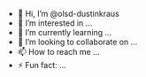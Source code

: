 - 👋 Hi, I’m @olsd-dustinkraus
- 👀 I’m interested in ...
- 🌱 I’m currently learning ...
- 💞️ I’m looking to collaborate on ...
- 📫 How to reach me ...
- ⚡ Fun fact: ...

<!---
olsd-dustinkraus/olsd-dustinkraus is a ✨ special ✨ repository because its `README.md` (this file) appears on your GitHub profile.
You can click the Preview link to take a look at your changes.
--->

